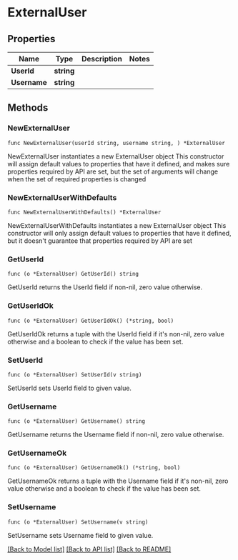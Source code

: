 # ExternalUser

## Properties

Name | Type | Description | Notes
------------ | ------------- | ------------- | -------------
**UserId** | **string** |  | 
**Username** | **string** |  | 

## Methods

### NewExternalUser

`func NewExternalUser(userId string, username string, ) *ExternalUser`

NewExternalUser instantiates a new ExternalUser object
This constructor will assign default values to properties that have it defined,
and makes sure properties required by API are set, but the set of arguments
will change when the set of required properties is changed

### NewExternalUserWithDefaults

`func NewExternalUserWithDefaults() *ExternalUser`

NewExternalUserWithDefaults instantiates a new ExternalUser object
This constructor will only assign default values to properties that have it defined,
but it doesn't guarantee that properties required by API are set

### GetUserId

`func (o *ExternalUser) GetUserId() string`

GetUserId returns the UserId field if non-nil, zero value otherwise.

### GetUserIdOk

`func (o *ExternalUser) GetUserIdOk() (*string, bool)`

GetUserIdOk returns a tuple with the UserId field if it's non-nil, zero value otherwise
and a boolean to check if the value has been set.

### SetUserId

`func (o *ExternalUser) SetUserId(v string)`

SetUserId sets UserId field to given value.


### GetUsername

`func (o *ExternalUser) GetUsername() string`

GetUsername returns the Username field if non-nil, zero value otherwise.

### GetUsernameOk

`func (o *ExternalUser) GetUsernameOk() (*string, bool)`

GetUsernameOk returns a tuple with the Username field if it's non-nil, zero value otherwise
and a boolean to check if the value has been set.

### SetUsername

`func (o *ExternalUser) SetUsername(v string)`

SetUsername sets Username field to given value.



[[Back to Model list]](../README.md#documentation-for-models) [[Back to API list]](../README.md#documentation-for-api-endpoints) [[Back to README]](../README.md)


